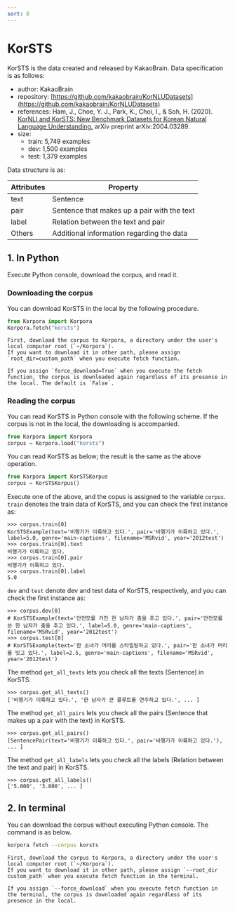 ```yaml
---
sort: 6
---
```


# KorSTS

KorSTS is the data created and released by KakaoBrain.
Data specification is as follows:

- author: KakaoBrain
- repository: [https://github.com/kakaobrain/KorNLUDatasets](https://github.com/kakaobrain/KorNLUDatasets)
- references: Ham, J., Choe, Y. J., Park, K., Choi, I., & Soh, H. (2020). [KorNLI and KorSTS: New Benchmark Datasets for Korean Natural Language Understanding.](https://arxiv.org/abs/2004.03289) arXiv preprint arXiv:2004.03289.
- size:
  - train: 5,749 examples
  - dev: 1,500 examples
  - test: 1,379 examples

Data structure is as:

|Attributes|Property|
|---|---|
|text|Sentence|
|pair|Sentence that makes up a pair with the text|
|label|Relation between the text and pair|
|Others|Additional information regarding the data|


## 1. In Python

Execute Python console, download the corpus, and read it.

### Downloading the corpus

You can download KorSTS in the local by the following procedure.

```python
from Korpora import Korpora
Korpora.fetch("korsts")
```

```note
First, download the corpus to Korpora, a directory under the user's local computer root (`~/Korpora`).
If you want to download it in other path, please assign `root_dir=custom_path` when you execute fetch function.
```

```tip
If you assign `force_download=True` when you execute the fetch function, the corpus is downloaded again regardless of its presence in the local. The default is `False`.
```


### Reading the corpus

You can read KorSTS in Python console with the following scheme.
If the corpus is not in the local, the downloading is accompanied.

```python
from Korpora import Korpora
corpus = Korpora.load("korsts")
```

You can read KorSTS as below;
the result is the same as the above operation.

```python
from Korpora import KorSTSKorpus
corpus = KorSTSKorpus()
```

Execute one of the above, and the copus is assigned to the variable `corpus`.
`train` denotes the train data of KorSTS, and you can check the first instance as:

```
>>> corpus.train[0]
KorSTSExample(text='비행기가 이륙하고 있다.', pair='비행기가 이륙하고 있다.', label=5.0, genre='main-captions', filename='MSRvid', year='2012test')
>>> corpus.train[0].text
비행기가 이륙하고 있다.
>>> corpus.train[0].pair
비행기가 이륙하고 있다.
>>> corpus.train[0].label
5.0
```

`dev` and `test` denote dev and test data of KorSTS, respectively, and you can check the first instance as:

```
>>> corpus.dev[0]
# KorSTSExample(text='안전모를 가진 한 남자가 춤을 추고 있다.', pair='안전모를 쓴 한 남자가 춤을 추고 있다.', label=5.0, genre='main-captions', filename='MSRvid', year='2012test')
>>> corpus.test[0]
# KorSTSExample(text='한 소녀가 머리를 스타일링하고 있다.', pair='한 소녀가 머리를 빗고 있다.', label=2.5, genre='main-captions', filename='MSRvid', year='2012test')
```


The method `get_all_texts` lets you check all the texts (Sentence) in KorSTS.

```
>>> corpus.get_all_texts()
['비행기가 이륙하고 있다.', '한 남자가 큰 플루트를 연주하고 있다.', ... ]
```

The method `get_all_pairs` lets you check all the pairs (Sentence that makes up a pair with the text) in KorSTS.

```
>>> corpus.get_all_pairs()
[SentencePair(text='비행기가 이륙하고 있다.', pair='비행기가 이륙하고 있다.'), ... ]
```

The method `get_all_labels` lets you check all the labels (Relation between the text and pair) in KorSTS.

```
>>> corpus.get_all_labels()
['5.000', '3.800', ... ]
```

## 2. In terminal

You can download the corpus without executing Python console.
The command is as below.

```bash
korpora fetch --corpus korsts
```

```note
First, download the corpus to Korpora, a directory under the user's local computer root (`~/Korpora`).
If you want to download it in other path, please assign `--root_dir custom_path` when you execute fetch function in the terminal.
```

```tip
If you assign `--force_download` when you execute fetch function in the terminal, the corpus is downloaded again regardless of its presence in the local.
```
